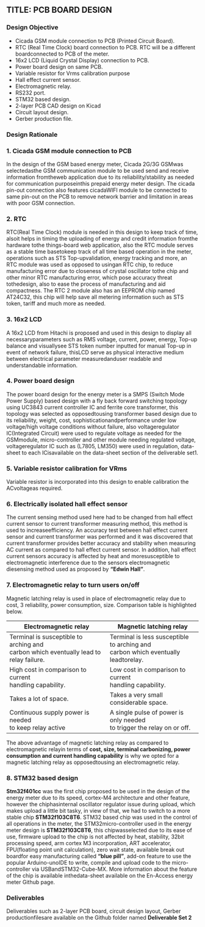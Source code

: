 ## TITLE: PCB BOARD DESIGN
### Design Objective
- Cicada GSM module connection to PCB (Printed Circuit Board).
- RTC (Real Time Clock) board connection to PCB. RTC will be a different boardconnected to PCB of the meter. 
- 16x2 LCD (Liquid Crystal Display) connection to PCB. 
- Power board design on same PCB. 
- Variable resistor for Vrms calibration purpose
- Hall effect current sensor. 
- Electromagnetic relay. 
- RS232 port. 
- STM32 based design. 
- 2-layer PCB CAD design on Kicad
- Circuit layout design. 
- Gerber production file.

### Design Rationale

### 1. Cicada GSM module connection to PCB

In the design of the GSM based energy meter, Cicada 2G/3G GSMwas selectedasthe GSM communication module to be used send and receive information fromtheweb application due to its reliability/stability as needed for communication purposeinthis prepaid energy meter design. The cicada pin-out connection also features cicadaWIFI module to be connected to same pin-out on the PCB to remove network barrier
and limitation in areas with poor GSM connection. 

### 2. RTC

RTC(Real Time Clock) module is needed in this design to keep track of time, alsoit
helps in timing the uploading of energy and credit information fromthe hardware tothe things-board web application, also the RTC module serves as a stable time basetokeep track of all time based operation in the meter, operations such as STS Top-upvalidation, energy tracking and more, an RTC module was used as opposed to usingan RTC chip, to reduce manufacturing error due to closeness of crystal oscillator tothe chip and other minor RTC manufacturing error, which pose accuracy threat tothedesign, also to ease the process of manufacturing and aid compactness. The RTC
2
module also has an EEPROM chip named AT24C32, this chip will help save all
metering information such as STS token, tariff and much more as needed. 

### 3. 16x2 LCD

A 16x2 LCD from Hitachi is proposed and used in this design to display all necessaryparameters such as RMS voltage, current, power, energy, Top-up balance and visuallysee STS token number inputted for manual Top-up in event of network failure, thisLCD serve as physical interactive medium between electrical parameter measuredanduser readable and understandable information. 

### 4. Power board design

The power board design for the energy meter is a SMPS (Switch Mode Power Supply)
based design with a fly back forward switching topology using UC3843 current
controller IC and ferrite core transformer, this topology was selected as opposedtousing transformer based design due to its reliability, weight, cost, sophisticationandperformance under low voltage/high voltage conditions without failure, also voltageregulator IC(Integrated Circuit) were used to regulate voltage as needed for the GSMmodule, micro-controller and other module needing regulated voltage, voltageregulator IC such as (L7805, LM350) were used in regulation, data-sheet to each ICisavailable on the data-sheet section of the deliverable set1.

### 5. Variable resistor calibration for VRms

 Variable resistor is incorporated into this design to enable calibration the ACvoltageas required. 

### 6. Electrically isolated hall effect sensor

The current sensing method used here had to be changed from hall effect current
sensor to current transformer measuring method, this method is used to increaseefficiency. An accuracy test between hall effect current sensor and current transformer
was performed and it was discovered that current transformer provides better
accuracy and stability when measuring AC current as compared to hall effect current
sensor. In addition, hall effect current sensors accuracy is affected by heat and moresusceptible to electromagnetic interference due to the sensors electromagnetic diesensing method used as proposed by **“Edwin Hall”**. 

### 7. Electromagnetic relay to turn users on/off

Magnetic latching relay is used in place of electromagnetic relay due to cost,
3
reliability, power consumption, size. Comparison table is highlighted below. 

| Electromagnetic relay |             Magnetic latching relay|
| -------- | -------- |
| Terminal is susceptible to arching and <br> carbon  which eventually lead to relay failure.                                     |                Terminal is less susceptible to arching and <br>             carbon which eventually leadtorelay.    |
| High cost in comparison to current <br> handling capability.   |             Low cost in comparison to current <br>             handling capability.   |
| Takes a lot of space.   |             Takes a very small considerable space.   |
| Continuous supply power is needed <br> to keep relay active   |             A single pulse of power is only needed <br>             to trigger the relay on or off.   |

 The above advantage of magnetic latching relay as compared to electromagnetic relayin terms of **cost, size, terminal carbonizing, power consumption and current
handling capability** is why we opted for a magnetic latching relay as opposedtousing an electromagnetic relay. 

### 8. STM32 based design

**Stm32f401cc** was the first chip proposed to be used in the design of the energy meter
due to its speed, cortex-M4 architecture and other feature, however the chiphasinternal oscillator regulator issue during upload, which makes upload a little bit tasky, in view of that, we had to switch to a more stable chip **STM32f103C8T6**. STM32 based chip was used in the control of all operations in the meter, the STM32micro-controller used in the energy meter design is **STM32f103C8T6**, this chipwasselected due to its ease of use, firmware upload to the chip is not affected by heat, stability, 32bit processing speed, arm cortex M3 incorporation, ART accelerator, FPU(floating point unit calculation), zero wait state, available break out boardfor
easy manufacturing called **“blue pill”**, add-on feature to use the popular Arduino-unoIDE to write, compile and upload code to the micro-controller via USBandSTM32-Cube-MX. More information about the feature of the chip is available inthedata-sheet available on the En-Access energy meter Github page. 

### Deliverables
Deliverables such as 2-layer PCB board, circuit design layout, Gerber productionfilesare available on the Github folder named **Deliverable Set 2**